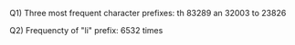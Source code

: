 Q1) Three most frequent character prefixes: 
th 83289
an 32003
to 23826

Q2) Frequencty of "li" prefix: 6532 times